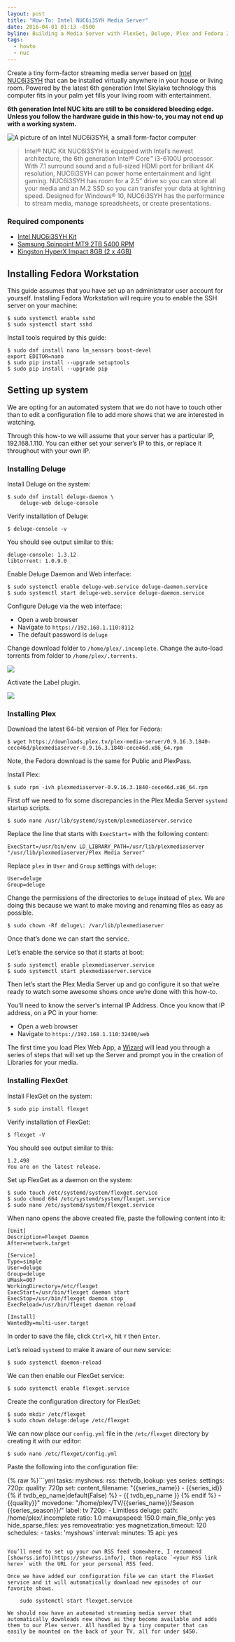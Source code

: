 ```yaml
---
layout: post
title: "How-To: Intel NUC6i3SYH Media Server"
date: 2016-04-01 01:13 -0500
byline: Building a Media Server with FlexGet, Deluge, Plex and Fedora 24
tags:
  - howto
  - nuc
---
```


Create a tiny form-factor streaming media server based on [Intel NUC6i3SYH](https://www.intel.com/content/www/us/en/nuc/nuc-kit-nuc6i3syh.html) that can be installed virtually anywhere in your house or living room. Powered by the latest 6th generation Intel Skylake technology this computer fits in your palm yet fills your living room with entertainment.

**6th generation Intel NUC kits are still to be considered bleeding edge. Unless you follow the hardware guide in this how-to, you may not end up with a working system.**

![A picture of an Intel NUC6i3SYH, a small form-factor computer](/public/img/posts/2016/03/NUC6i3SYH.png "Intel NUC6i3SYH")

> Intel® NUC Kit NUC6i3SYH is equipped with Intel’s newest architecture, the 6th generation Intel® Core™ i3-6100U processor. With 7.1 surround sound and a full-sized HDMI port for brilliant 4K resolution, NUC6i3SYH can power home entertainment and light gaming. NUC6i3SYH has room for a 2.5” drive so you can store all your media and an M.2 SSD so you can transfer your data at lightning speed. Designed for Windows® 10, NUC6i3SYH has the performance to stream media, manage spreadsheets, or create presentations.

### Required components

- [Intel NUC6i3SYH Kit](https://www.newegg.com/Product/Product.aspx?Item=N82E16856102146)
- [Samsung Spinpoint MT9 2TB 5400 RPM](https://www.newegg.com/Product/Product.aspx?Item=N82E16822178627)
- [Kingston HyperX Impact 8GB (2 x 4GB)](https://www.newegg.com/Product/Product.aspx?Item=N82E16820104587)

## Installing Fedora Workstation

This guide assumes that you have set up an administrator user account for yourself. Installing Fedora Workstation will require you to enable the SSH server on your machine:

    $ sudo systemctl enable sshd
    $ sudo systemctl start sshd

Install tools required by this guide:

    $ sudo dnf install nano lm_sensors boost-devel
    export EDITOR=nano
    $ sudo pip install --upgrade setuptools
    $ sudo pip install --upgrade pip

## Setting up system

We are opting for an automated system that we do not have to touch other than to edit a configuration file to add more shows that we are interested in watching.

Through this how-to we will assume that your server has a particular IP, 192.168.1.110. You can either set your server’s IP to this, or replace it throughout with your own IP.

### Installing Deluge

Install Deluge on the system:

    $ sudo dnf install deluge-daemon \
    	deluge-web deluge-console

Verify installation of Deluge:

    $ deluge-console -v

You should see output similar to this:

    deluge-console: 1.3.12
    libtorrent: 1.0.9.0

Enable Deluge Daemon and Web interface:

    $ sudo systemctl enable deluge-web.service deluge-daemon.service
    $ sudo systemctl start deluge-web.service deluge-daemon.service

Configure Deluge via the web interface:

- Open a web browser
- Navigate to `https://192.168.1.110:8112`
- The default password is `deluge`

Change download folder to `/home/plex/.incomplete`. Change the auto-load torrents from folder to `/home/plex/.torrents`.

![](/public/img/posts/2016/04/deluge-dir-config.png)

Activate the Label plugin.

![](/public/img/posts/2016/04/deluge-plugin-config.png)

### Installing Plex

Download the latest 64-bit version of Plex for Fedora:

    $ wget https://downloads.plex.tv/plex-media-server/0.9.16.3.1840-cece46d/plexmediaserver-0.9.16.3.1840-cece46d.x86_64.rpm

Note, the Fedora download is the same for Public and PlexPass.

Install Plex:

    $ sudo rpm -ivh plexmediaserver-0.9.16.3.1840-cece46d.x86_64.rpm

First off we need to fix some discrepancies in the Plex Media Server `systemd` startup scripts.

    $ sudo nano /usr/lib/systemd/system/plexmediaserver.service

Replace the line that starts with `ExecStart=` with the following content:

    ExecStart=/usr/bin/env LD_LIBRARY_PATH=/usr/lib/plexmediaserver "/usr/lib/plexmediaserver/Plex Media Server"

Replace `plex` in `User` and `Group` settings with `deluge`:

    User=deluge
    Group=deluge

Change the permissions of the directories to `deluge` instead of `plex`. We are doing this because we want to make moving and renaming files as easy as possible.

    $ sudo chown -Rf deluge\: /var/lib/plexmediaserver

Once that’s done we can start the service.

Let’s enable the service so that it starts at boot:

    $ sudo systemctl enable plexmediaserver.service
    $ sudo systemctl start plexmediaserver.service

Then let’s start the Plex Media Server up and go configure it so that we’re ready to watch some awesome shows once we’re done with this how-to.

You'll need to know the server's internal IP Address. Once you know that IP address, on a PC in your home:

- Open a web browser
- Navigate to `https://192.168.1.110:32400/web`

The first time you load Plex Web App, a [Wizard](https://support.plex.tv/hc/en-us/articles/200288896) will lead you through a series of steps that will set up the Server and prompt you in the creation of Libraries for your media.

### Installing FlexGet

Install FlexGet on the system:

    $ sudo pip install flexget

Verify installation of FlexGet:

    $ flexget -V

You should see output similar to this:

    1.2.498
    You are on the latest release.

Set up FlexGet as a daemon on the system:

    $ sudo touch /etc/systemd/system/flexget.service
    $ sudo chmod 664 /etc/systemd/system/flexget.service
    $ sudo nano /etc/systemd/system/flexget.service

When nano opens the above created file, paste the following content into it:

    [Unit]
    Description=Flexget Daemon
    After=network.target

    [Service]
    Type=simple
    User=deluge
    Group=deluge
    UMask=007
    WorkingDirectory=/etc/flexget
    ExecStart=/usr/bin/flexget daemon start
    ExecStop=/usr/bin/flexget daemon stop
    ExecReload=/usr/bin/flexget daemon reload

    [Install]
    WantedBy=multi-user.target

In order to save the file, click `Ctrl+X`, hit `Y` then `Enter`.

Let’s reload `systemd` to make it aware of our new service:

    $ sudo systemctl daemon-reload

We can then enable our FlexGet service:

    $ sudo systemctl enable flexget.service

Create the configuration directory for FlexGet:

    $ sudo mkdir /etc/flexget
    $ sudo chown deluge:deluge /etc/flexget

We can now place our `config.yml` file in the `/etc/flexget` directory by creating it with our editor:

    $ sudo nano /etc/flexget/config.yml

Paste the following into the configuration file:

{% raw %}```yml
  tasks:
    myshows:
      rss: <your RSS link here>
      thetvdb_lookup: yes
      series:
        settings:
          720p:
            quality: 720p
            set:
              content_filename: "{{series_name}} - {{series_id}}{% if tvdb_ep_name|default(False) %} - {{ tvdb_ep_name }} {% endif %} - {{quality}}"
              movedone: "/home/plex/TV/{{series_name}}/Season {{series_season}}/"
              label: tv
        720p:
          - Limitless
      deluge:
        path: /home/plex/.incomplete
        ratio: 1.0
        maxupspeed: 150.0
        main_file_only: yes
        hide_sparse_files: yes
        removeatratio: yes
        magnetization_timeout: 120
  schedules:
    - tasks: 'myshows'
      interval:
        minutes: 15
  api: yes
```{% endraw %}

You’ll need to set up your own RSS feed somewhere, I recommend [showrss.info](https://showrss.info/), then replace `<your RSS link here>` with the URL for your personal RSS feed.

Once we have added our configuration file we can start the FlexGet service and it will automatically download new episodes of our favorite shows.

    sudo systemctl start flexget.service

We should now have an automated streaming media server that automatically downloads new shows as they become available and adds them to our Plex server. All handled by a tiny computer that can easily be mounted on the back of your TV, all for under $450.

